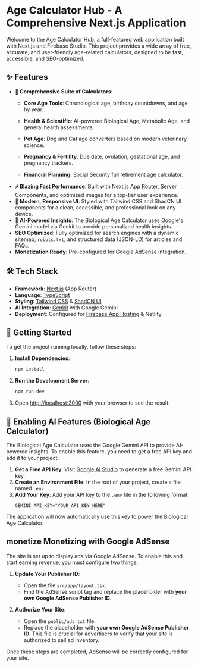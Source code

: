 # Age Calculator Hub - A Comprehensive Next.js Application

Welcome to the Age Calculator Hub, a full-featured web application built with Next.js and Firebase Studio. This project provides a wide array of free, accurate, and user-friendly age-related calculators, designed to be fast, accessible, and SEO-optimized.

## ✨ Features

- **🚀 Comprehensive Suite of Calculators**:
  - **Core Age Tools**: Chronological age, birthday countdowns, and age by year.
  - **Health & Scientific**: AI-powered Biological Age, Metabolic Age, and general health assessments.
  - **Pet Age**: Dog and Cat age converters based on modern veterinary science.
  
  - **Pregnancy & Fertility**: Due date, ovulation, gestational age, and pregnancy trackers.
  - **Financial Planning**: Social Security full retirement age calculator.
- **⚡ Blazing Fast Performance**: Built with Next.js App Router, Server Components, and optimized images for a top-tier user experience.
- **🎨 Modern, Responsive UI**: Styled with Tailwind CSS and ShadCN UI components for a clean, accessible, and professional look on any device.
- **🧠 AI-Powered Insights**: The Biological Age Calculator uses Google's Gemini model via Genkit to provide personalized health insights.
- **SEO Optimized**: Fully optimized for search engines with a dynamic sitemap, `robots.txt`, and structured data (JSON-LD) for articles and FAQs.
- **Monetization Ready**: Pre-configured for Google AdSense integration.

## 🛠️ Tech Stack

- **Framework**: [Next.js](https://nextjs.org/) (App Router)
- **Language**: [TypeScript](https://www.typescriptlang.org/)
- **Styling**: [Tailwind CSS](https://tailwindcss.com/) & [ShadCN UI](https://ui.shadcn.com/)
- **AI Integration**: [Genkit](https://firebase.google.com/docs/genkit) with Google Gemini
- **Deployment**: Configured for [Firebase App Hosting](https://firebase.google.com/docs/app-hosting) & Netlify

## 🚀 Getting Started

To get the project running locally, follow these steps:

1.  **Install Dependencies**:
    ```bash
    npm install
    ```

2.  **Run the Development Server**:
    ```bash
    npm run dev
    ```

3.  Open [http://localhost:3000](http://localhost:3000) with your browser to see the result.

## 🤖 Enabling AI Features (Biological Age Calculator)

The Biological Age Calculator uses the Google Gemini API to provide AI-powered insights. To enable this feature, you need to get a free API key and add it to your project.

1.  **Get a Free API Key**: Visit [Google AI Studio](https://aistudio.google.com/app/apikey) to generate a free Gemini API key.
2.  **Create an Environment File**: In the root of your project, create a file named `.env`.
3.  **Add Your Key**: Add your API key to the `.env` file in the following format:
    ```
    GEMINI_API_KEY="YOUR_API_KEY_HERE"
    ```

The application will now automatically use this key to power the Biological Age Calculator.

##  monetize Monetizing with Google AdSense

The site is set up to display ads via Google AdSense. To enable this and start earning revenue, you must configure two things:

1.  **Update Your Publisher ID**:
    - Open the file `src/app/layout.tsx`.
    - Find the AdSense script tag and replace the placeholder with **your own Google AdSense Publisher ID**.

2.  **Authorize Your Site**:
    - Open the `public/ads.txt` file.
    - Replace the placeholder with **your own Google AdSense Publisher ID**. This file is crucial for advertisers to verify that your site is authorized to sell ad inventory.

Once these steps are completed, AdSense will be correctly configured for your site.
